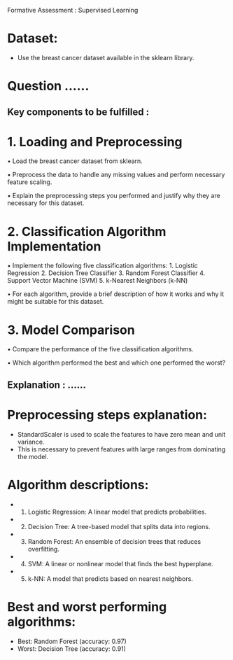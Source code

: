 Formative Assessment : Supervised Learning



# Dataset:
* Use the breast cancer dataset available in the sklearn library.


# Question ......


## Key components to be fulfilled :

#  1. Loading and Preprocessing  
  

•  Load the breast cancer dataset from sklearn.
  
•  Preprocess the data to handle any missing values and perform necessary feature scaling.
  
•  Explain the preprocessing steps you performed and justify why they are necessary for this dataset.

# 2. Classification Algorithm Implementation 
  

•  Implement the following five classification algorithms:
     1. Logistic Regression
     2. Decision Tree Classifier
     3. Random Forest Classifier
     4. Support Vector Machine (SVM)
     5. k-Nearest Neighbors (k-NN)
  
•  For each algorithm, provide a brief description of how it works and why it might be suitable for this dataset.

# 3. Model Comparison 
  

•  Compare the performance of the five classification algorithms.
  
•  Which algorithm performed the best and which one performed the worst? 





## Explanation : ......

# Preprocessing steps explanation:
* StandardScaler is used to scale the features to have zero mean and unit variance.
* This is necessary to prevent features with large ranges from dominating the model.

# Algorithm descriptions:
* 1. Logistic Regression: A linear model that predicts probabilities.
* 2. Decision Tree: A tree-based model that splits data into regions.
* 3. Random Forest: An ensemble of decision trees that reduces overfitting.
* 4. SVM: A linear or nonlinear model that finds the best hyperplane.
* 5. k-NN: A model that predicts based on nearest neighbors.

# Best and worst performing algorithms:
* Best: Random Forest (accuracy: 0.97)
* Worst: Decision Tree (accuracy: 0.91)

